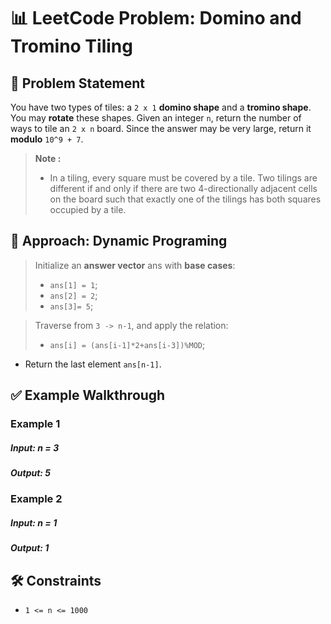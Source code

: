 # 📊 LeetCode Problem: Domino and Tromino Tiling

## 🧩 Problem Statement

You have two types of tiles: a `2 x 1` **domino shape** and a **tromino shape**. You may **rotate** these shapes.
Given an integer `n`, return the number of ways to tile an `2 x n` board. Since the answer may be very large, return it **modulo** `10^9 + 7`.


> **Note :**
> - In a tiling, every square must be covered by a tile. Two tilings are different if and only if there are two 4-directionally adjacent cells on the board such that exactly one of the tilings has both squares occupied by a tile.



## 🧠 Approach: Dynamic Programing

> Initialize an **answer vector** ans with **base cases**:
> - `ans[1] = 1`;
> - `ans[2] = 2`;
> - `ans[3]= 5`;

> Traverse from `3 -> n-1`, and apply the relation:
> - `ans[i] = (ans[i-1]*2+ans[i-3])%MOD`;

- Return the last element `ans[n-1]`.



## ✅ Example Walkthrough

### Example 1

##### Input: n = 3
##### Output: 5


### Example 2

##### Input: n = 1
##### Output: 1



## 🛠️ Constraints

- `1 <= n <= 1000`
